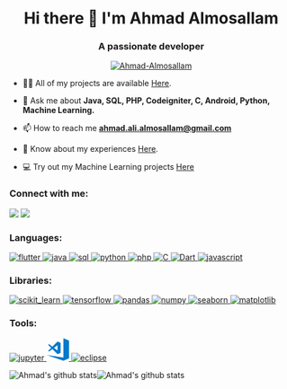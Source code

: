 <h1 align="center">Hi there 👋 I'm Ahmad Almosallam</h1>
<h3 align="center">A passionate developer</h3>
<p align="middle"><a href="https://github.com/ryo-ma/github-profile-trophy"><img src="https://github-profile-trophy.vercel.app/?username=Ahmad-Almosallam&margin-w=15&margin-h=15" alt="Ahmad-Almosallam" /></a></p>


- 👨‍💻 All of my projects are available [Here](https://github.com/Ahmad-Almosallam?tab=repositories).

- 💬 Ask me about **Java, SQL, PHP, Codeigniter, C, Android, Python, Machine Learning.**

- 📫 How to reach me **ahmad.ali.almosallam@gmail.com**

- 📄 Know about my experiences [Here](https://www.linkedin.com/in/ahmad-almosallam/).

- 💻 Try out my Machine Learning projects [Here](https://ahmad-almosallam.github.io/Machine-Learning-projects/)

<h3 align="left">Connect with me:</h3>
<p align="left">
<a href="https://www.linkedin.com/in/ahmad-almosallam/" target="blank"><img src="https://img.icons8.com/color/48/000000/linkedin.png"/></a>
<a href="https://stackoverflow.com/users/12771829/ahmad-almosallam" target="blank"><img src="https://img.icons8.com/color/48/000000/stackoverflow.png"/></a>
</p>


<h3 align="left">Languages:</h3>
<p align="left">
<a href="https://flutter.dev" target="_blank"> <img src="https://www.vectorlogo.zone/logos/flutterio/flutterio-icon.svg" alt="flutter" width="40" height="40"/> </a>
<a href="https://www.java.com" target="_blank"> <img src="https://img.icons8.com/color/48/000000/java-coffee-cup-logo.png" alt="java" width="40" height="40"/> </a>
<a href="https://www.mysql.com/" target="_blank"> <img src="https://img.icons8.com/wired/64/4a90e2/sql.png" alt="sql" width="40" height="40"/> </a>
<a href="https://www.python.org" target="_blank"> <img src="https://img.icons8.com/color/48/4a90e2/python.png" alt="python" width="40" height="40"/> </a>
<a href="https://www.php.net/" target="_blank">  <img src="https://img.icons8.com/dusk/64/4a90e2/php-logo.png" alt="php" width="40" height="40"/> </a>
<a href="https://www.learn-c.org/" target="_blank"> <img src="https://img.icons8.com/color/48/4a90e2/c-programming.png" alt="C" width="40" height="40"/> </a>
<a href="https://dart.dev/" target="_blank"> <img src="https://img.icons8.com/color/48/4a90e2/dart.png" alt="Dart" width="40" height="40"/> </a>
<a href="" target="_blank"> <img src="https://img.icons8.com/color/48/4a90e2/javascript.png" alt="javascript" width="40" height="40"/> </a>
</p>


<h3 align="left">Libraries:</h3>
<p align="left">
<a href="https://scikit-learn.org/" target="_blank"> <img src="https://upload.wikimedia.org/wikipedia/commons/0/05/Scikit_learn_logo_small.svg" alt="scikit_learn" width="40" height="40"/> </a>
<a href="https://www.tensorflow.org/" target="_blank"> <img src="https://img.icons8.com/color/48/4a90e2/tensorflow.png" alt="tensorflow" width="40" height="40"/> </a>
<a href="https://pandas.pydata.org/" target="_blank"> <img src="https://cdn.shortpixel.ai/spai/q_lossy+ret_img/https://numfocus.org/wp-content/uploads/2016/07/pandas-logo-300.png" alt="pandas" width="40" height="40"/> </a>
 <a href="https://numpy.org/" target="_blank"> <img src="https://user-images.githubusercontent.com/50221806/86498201-a8bd8680-bd39-11ea-9d08-66b610a8dc01.png" alt="numpy" width="40" height="40"/> </a>
 <a href="https://seaborn.pydata.org/" target="_blank"> <img src="https://seaborn.pydata.org/_static/logo-wide-lightbg.svg" alt="seaborn" width="40" height="40"/> </a>
 <a href="https://matplotlib.org/" target="_blank"> <img src="https://matplotlib.org/_static/logo2_compressed.svg" alt="matplotlib" width="40" height="40"/> </a>
</p>



<h3 align="left">Tools:</h3>
<p align="left">
<a href="https://jupyter.org/" target="_blank"> <img src="https://upload.wikimedia.org/wikipedia/commons/3/38/Jupyter_logo.svg" alt="jupyter" width="40" height="40"/> </a>
<a href="https://code.visualstudio.com/" target="_blank"> <img src="https://raw.githubusercontent.com/github/explore/80688e429a7d4ef2fca1e82350fe8e3517d3494d/topics/visual-studio-code/visual-studio-code.png" alt="visualstudiocode" width="40" height="40"/> </a>
<a href="https://www.eclipse.org" target="_blank"> <img src="https://cdn.freebiesupply.com/logos/large/2x/eclipse-11-logo-png-transparent.png" alt="eclipse" width="40" height="40"/> </a>
</p>

<p>
<a src="https://github.com/Ahmad-Almosallam">
<img align="left" src="https://github-readme-stats.vercel.app/api?username=Ahmad-Almosallam&show_icons=true&theme=light&line_height=27&count_private=true" alt="Ahmad's github stats"/>
</a>
</p>
<p>
<a src="https://github.com/Ahmad-Almosallam">
<img align="left" src="https://github-readme-stats.vercel.app/api/top-langs/?username=Ahmad-Almosallam" alt="Ahmad's github stats"/>
</a>
</p>


